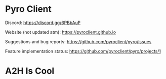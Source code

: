 # Pyro Client

Discord: https://discord.gg/6PBbAuP

Website (not updated atm): https://pyroclient.github.io

Suggestions and bug reports: https://github.com/pyroclient/pyro/issues

Feature implementation status: https://github.com/pyroclient/pyro/projects/1

# A2H Is Cool
